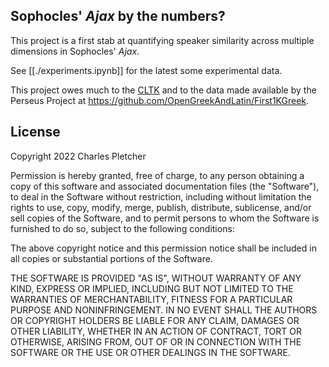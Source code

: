 Sophocles' _Ajax_ by the numbers?
------

This project is a first stab at quantifying speaker similarity across multiple dimensions
in Sophocles' _Ajax_.

See [[./experiments.ipynb]] for the latest some experimental data.

This project owes much to the [CLTK](https://cltk.org) and to the data made available
by the Perseus Project at https://github.com/OpenGreekAndLatin/First1KGreek.

## License

Copyright 2022 Charles Pletcher

Permission is hereby granted, free of charge, to any person obtaining a copy of this software and associated documentation files (the "Software"), to deal in the Software without restriction, including without limitation the rights to use, copy, modify, merge, publish, distribute, sublicense, and/or sell copies of the Software, and to permit persons to whom the Software is furnished to do so, subject to the following conditions:

The above copyright notice and this permission notice shall be included in all copies or substantial portions of the Software.

THE SOFTWARE IS PROVIDED "AS IS", WITHOUT WARRANTY OF ANY KIND, EXPRESS OR IMPLIED, INCLUDING BUT NOT LIMITED TO THE WARRANTIES OF MERCHANTABILITY, FITNESS FOR A PARTICULAR PURPOSE AND NONINFRINGEMENT. IN NO EVENT SHALL THE AUTHORS OR COPYRIGHT HOLDERS BE LIABLE FOR ANY CLAIM, DAMAGES OR OTHER LIABILITY, WHETHER IN AN ACTION OF CONTRACT, TORT OR OTHERWISE, ARISING FROM, OUT OF OR IN CONNECTION WITH THE SOFTWARE OR THE USE OR OTHER DEALINGS IN THE SOFTWARE.